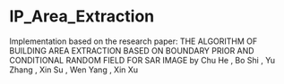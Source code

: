 # IP_Area_Extraction
Implementation based on the research paper: THE ALGORITHM OF BUILDING AREA EXTRACTION BASED ON BOUNDARY PRIOR
AND CONDITIONAL RANDOM FIELD FOR SAR IMAGE by Chu He , Bo Shi , Yu Zhang , Xin Su , Wen Yang , Xin Xu
